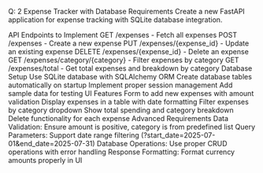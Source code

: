 Q: 2
Expense Tracker with Database
Requirements
Create a new FastAPI application for expense tracking with SQLite database integration.

API Endpoints to Implement
GET /expenses - Fetch all expenses
POST /expenses - Create a new expense
PUT /expenses/{expense_id} - Update an existing expense
DELETE /expenses/{expense_id} - Delete an expense
GET /expenses/category/{category} - Filter expenses by category
GET /expenses/total - Get total expenses and breakdown by category
Database Setup
Use SQLite database with SQLAlchemy ORM
Create database tables automatically on startup
Implement proper session management
Add sample data for testing
UI Features
Form to add new expenses with amount validation
Display expenses in a table with date formatting
Filter expenses by category dropdown
Show total spending and category breakdown
Delete functionality for each expense
Advanced Requirements
Data Validation: Ensure amount is positive, category is from predefined list
Query Parameters: Support date range filtering (?start_date=2025-07-01&end_date=2025-07-31)
Database Operations: Use proper CRUD operations with error handling
Response Formatting: Format currency amounts properly in UI